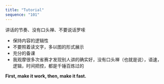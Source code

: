 ```yaml
---
title: "Tutorial"
sequence: "101"
---
```


讲话的节奏、没有口头禅、不要说话罗嗦

- 保持内容的逻辑性
- 不要照着读文字，多以图的形式展示
- 充分的备课
- 我观摩很多次省赛才发现别人讲的确实好，没有口头禅（也就是说），语速，逻辑，时间把控，都是千锤百炼过的

**First, make it work, then, make it fast.**


